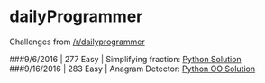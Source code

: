 # dailyProgrammer
Challenges from [/r/dailyprogrammer](https://www.reddit.com/r/dailyprogrammer)

###9/6/2016 | 277 Easy | Simplifying fraction: [Python Solution](https://raw.githubusercontent.com/Kilo59/dailyProgrammer/master/Easy_277/277.py?token=AMgFZ0MzUpuEYAzqaCjir-uVmY8qTvMcks5X2Fw5wA%3D%3D)
###9/16/2016 | 283 Easy | Anagram Detector: [Python OO Solution]()
